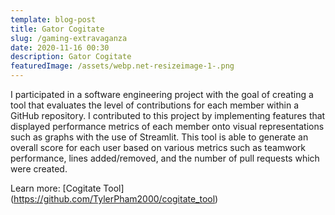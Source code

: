 ```yaml
---
template: blog-post
title: Gator Cogitate
slug: /gaming-extravaganza
date: 2020-11-16 00:30
description: Gator Cogitate
featuredImage: /assets/webp.net-resizeimage-1-.png
---
```

I participated in a software engineering project with the goal of creating a tool that evaluates the level of contributions for each member within a GitHub repository. I contributed to this project by implementing features that displayed performance metrics of each member onto visual representations such as graphs with the use of Streamlit. This tool is able to generate an overall score for each user based on various metrics such as teamwork performance, lines added/removed, and the number of pull requests which were created.

Learn more: \[Cogitate Tool](https://github.com/TylerPham2000/cogitate_tool)